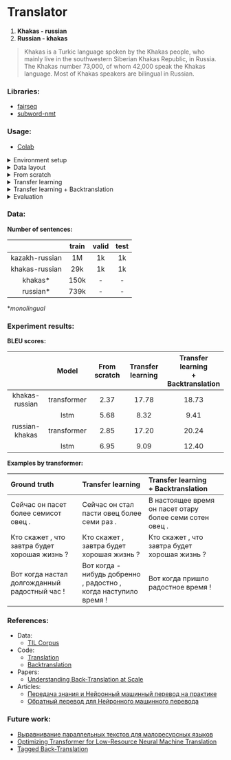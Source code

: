 # Translator 
1. **Khakas - russian**
2. **Russian - khakas**

> Khakas is a Turkic language spoken by the Khakas people, who mainly live in the southwestern Siberian Khakas Republic, in Russia. The Khakas number 73,000, of whom 42,000 speak the Khakas language. Most of Khakas speakers are bilingual in Russian.

### Libraries:
- [fairseq](https://github.com/pytorch/fairseq)
- [subword-nmt](https://github.com/rsennrich/subword-nmt)

### Usage:
- [Colab](https://colab.research.google.com/drive/1CcW4NMZlw1vGCGWLhEaJuPr7ueR8KIWO?usp=sharing)

<details>
  <summary>Environment setup</summary>

```bash
https://github.com/adeshkin/khakas_russian_translator.git 
cd khakas_russian_translator
python3 -m venv ./venv
source venv/bin/activate
pip install -r requirements.txt
```
</details>

<details>
  <summary>Data layout</summary>


1. Splitting into training, validation and test samples;
2. Word tokenization (ex., `nltk.tokenize.WordPunctTokenizer`);
3. Joining parent and child training samples to create shared dictionary and put them into directory `all`.

```
experiments
    data
        tok_data
            all
                ru.train.tok
                kaz_khak.train.tok
            parent
                ru.train.tok
                kaz.train.tok
                ru.valid.tok
                kaz.valid.tok
                ru.test.tok
                kaz.test.tok
            child_with_noisy
                ru.train.tok
                khak.train.tok
                ru.valid.tok
                khak.valid.tok
                ru.test.tok
                khak.test.tok 
            mono 
                ru.tok
                khak.tok
```
</details>

<details>
  <summary>From scratch</summary>

```bash
cd from_scratch
bash prepare_data.sh
bash train.sh
```

</details>

<details>
  <summary>Transfer learning</summary>

```bash
cd transfer_learning
bash prepare_data.sh
bash train.sh
bash finetune.sh
```

</details>

<details>
  <summary>Transfer learning + Backtranslation</summary>

```bash
cd transfer_learning
bash prepare_data.sh
bash train.sh
bash finetune.sh

cd backtranslation
bash prepare_mono.sh
bash translate_mono.sh
bash prepare_data.sh
bash finetune.sh
```
</details>

<details>
  <summary>Evaluation</summary>

```bash
cd transfer_learning
bash evaluate.sh
```
</details>

### Data: 
**Number of sentences:**

|                | train | valid | test | 
|:--------------:|:-----:|:-----:|:----:|
| kazakh-russian |  1M   |  1k   |  1k  |
| khakas-russian |  29k  |  1k   |  1k  |
|    khakas*     | 150k  |   -   |  -   |
|    russian*    | 739k  |   -   |  -   |

**monolingual*

### Experiment results:
**BLEU scores:**

|                |    Model    | From scratch | Transfer learning | Transfer learning <br/> + Backtranslation | 
|:--------------:|:-----------:|:------------:|:-----------------:|:-----------------------------------------:|
| khakas-russian | transformer |     2.37     |       17.78       |                   18.73                   |
|                |    lstm     |     5.68     |       8.32        |                   9.41                    |
| russian-khakas | transformer |     2.85     |       17.20       |                   20.24                   |
|                |    lstm     |     6.95     |       9.09        |                   12.40                   |



**Examples by transformer:**

| Ground truth                                  | Transfer learning                                                | Transfer learning <br/> + Backtranslation                | 
|:----------------------------------------------|:-----------------------------------------------------------------|:---------------------------------------------------------|
| Сейчас он пасет более семисот овец .          | Сейчас он стал пасти овец более семи раз .                       | В настоящее время он пасет отару более семи сотен овец . |
| Кто скажет , что завтра будет хорошая жизнь ? | Кто скажет , завтра будет хорошая жизнь ?                        | Кто скажет , что завтра будет хорошая жизнь ?            |
| Вот когда настал долгожданный радостный час ! | Вот когда - нибудь добренно , радостно , когда наступило время ! | Вот когда пришло радостное время !                       |



### References:
* Data:
  * [TIL Corpus](https://github.com/turkic-interlingua/til-mt/tree/master/til_corpus)
* Code:
  * [Translation](https://github.com/pytorch/fairseq/tree/main/examples/translation)
  * [Backtranslation](https://github.com/pytorch/fairseq/tree/main/examples/backtranslation)
* Papers:
  * [Understanding Back-Translation at Scale](https://arxiv.org/abs/1808.09381)
* Articles:
  * [Передача знания и Нейронный машинный перевод на практике](https://habr.com/ru/post/475750/)
  * [Обратный перевод для Нейронного машинного перевода](https://habr.com/ru/post/491794/)

### Future work:
* [Выравнивание параллельных текстов для малоресурсных языков](https://habr.com/ru/post/581272/)
* [Optimizing Transformer for Low-Resource Neural Machine Translation](https://arxiv.org/abs/2011.02266)
* [Tagged Back-Translation](https://arxiv.org/abs/1906.06442)
